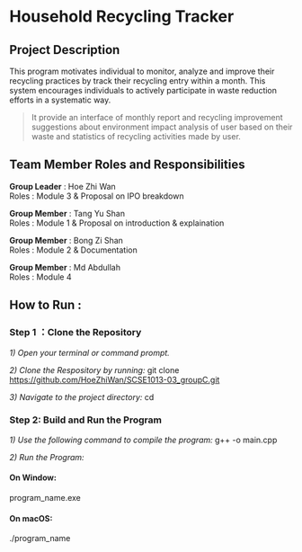 # Household Recycling Tracker
## Project Description
This program motivates individual to monitor, analyze and improve their recycling practices by track their recycling entry within a month. This system encourages individuals to actively participate in waste reduction efforts in a systematic way.
> It provide an interface of monthly report and recycling improvement suggestions about environment impact analysis of user based on their waste and statistics of recycling activities made by user.

## Team Member Roles and Responsibilities 
__Group Leader__ : Hoe Zhi Wan<br>
Roles : Module 3 & Proposal on IPO breakdown

__Group Member__ : Tang Yu Shan<br>
Roles : Module 1 & Proposal on introduction & explaination

__Group Member__ : Bong Zi Shan<br>
Roles : Module 2 & Documentation

__Group Member__ : Md Abdullah<br>
Roles : Module 4


## How to Run :
### Step 1 ：Clone the Repository
_1) Open your terminal or command prompt._

_2) Clone the Respository by running:_
git clone <https://github.com/HoeZhiWan/SCSE1013-03_groupC.git> 

_3) Navigate to the project directory:_
cd <repository-folder>

### Step 2: Build and Run the Program
_1) Use the following command to compile the program:_
g++ -o main.cpp

_2) Run the Program:_
#### On Window:
program_name.exe
#### On macOS:
./program_name






